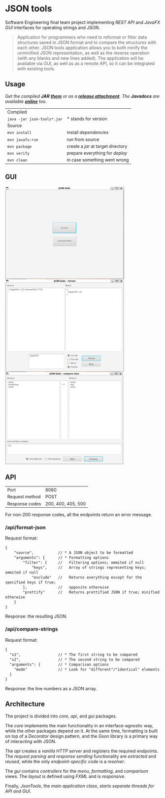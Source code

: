 # JSON tools

Software Engineering final team project implementing _REST API_ and _JavaFX GUI_ interfaces for operating strings and JSON.

> Application for programmers who need to reformat or filter data structures saved in JSON format and to compare the structures with each other. JSON tools application allows you to both minify the unminified JSON representation, as well as the reverse operation (with any blanks and new lines added). The application will be available via GUI, as well as as a remote API, so it can be integrated with existing tools.

## Usage

_Get the compiled **JAR** [**there**](https://vrepetskyi.github.io/json-tools/json-tools.zip) or as a [**release attachment**](https://github.com/vrepetskyi/json-tools/releases). The **Javadocs** are available [**online**](https://vrepetskyi.github.io/json-tools/) too._

<table>
    <tr>
        <td colspan="2">Compiled</td>
    </tr>
    <tr>
        <td><code>java -jar json-tools*.jar</code></td>
        <td>* stands for version</td>
    </tr>
    <tr>
        <td colspan="2">Source</td>
    </tr>
    <tr>
        <td><code>mvn install</code></td>
        <td>install <em>dependencies</em></td>
    </tr>
    <tr>
        <td><code>mvn javafx:run</code></td>
        <td><em>run</em> from source</td>
    </tr>
    <tr>
        <td><code>mvn package</code></td>
        <td>create a <em>jar</em> at target directory</td>
    </tr>
    <tr>
        <td><code>mvn verify</code></td>
        <td>prepare everything for <em>deploy</em></td>
    </tr>
    <tr>
        <td><code>mvn clean</code></td>
        <td>in case something went wrong</td>
    </tr>
</table>

## GUI

<div style="display:flex;flex-wrap:wrap">
    <img src="docs/demo/menu.png" alt="Menu view" height="300">
    <img src="docs/demo/format.png" alt="Formatting view" height="300">
    <img src="docs/demo/compare.png" alt="Comparison view" height="300">
</div>

## API

<table>
    <tr>
        <td>Port</td>
        <td>8080</td>
    </tr>
    <tr>
        <td>Request method</td>
        <td>POST</td>
    </tr>
    <tr>
        <td>Response codes</td>
        <td>200, 400, 405, 500</td>
    </tr>
</table>

For non-200 response codes, all the endpoints return an error message.

### /api/format-json

Request format:

```
{
    "source",           // * A JSON object to be formatted
    "arguments": {      // * Formatting options
        "filter": {     //   Filtering options; ommited if null
            "keys",     //   Array of strings representing keys; ommited if null
            "exclude"   //   Returns everything except for the specified keys if true;
        },              //   opposite otherwise
        "prettify"      //   Returns prettified JSON if true; minified otherwise
    }
}
```

Response: the resulting JSON.

### /api/compare-strings

Request format:

```
{
  "s1",                 // * The first string to be compared
  "s2",                 // * The second string to be compared
  "arguments": {        // * Comparison options
    "mode"              // * Look for "different"/"identical" elements
  }
}
```

Response: the line numbers as a JSON array.

## Architecture

The project is divided into _core_, _api_, and _gui_ packages.

The _core_ implements the main functionality in an interface-agnostic way, while the other packages depend on it. At the same time, formatting is built on top of a _Decorator_ design pattern, and the _Gson_ library is a primary way of interacting with JSON.

The _api_ creates a _vanilla HTTP server_ and registers the required endpoints. The _request parsing_ and _response sending_ functionality are _extracted_ and _reused_, while the only _endpoint-specific_ code is a _resolver_.

The _gui_ contains _controllers_ for the _menu_, _formatting_, and _comparison_ views. The _layout_ is defined using _FXML_ and is _responsive_.

Finally, _JsonTools_, the _main application class_, _starts separate threads for API and GUI_.
